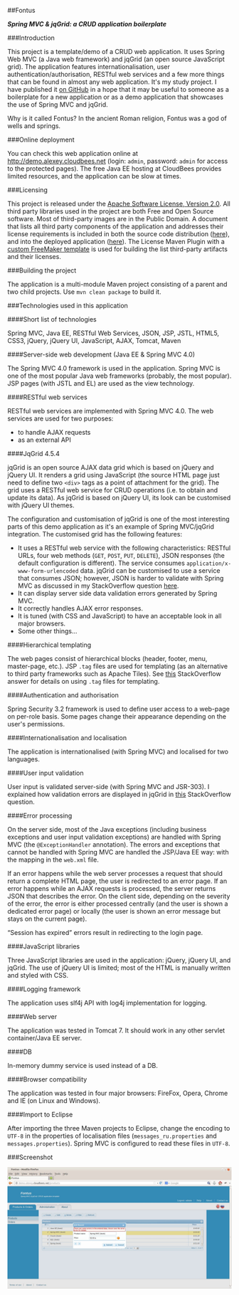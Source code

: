 ##Fontus

**_Spring MVC &amp; jqGrid: a CRUD application boilerplate_**

###Introduction

This project is a template/demo of a CRUD web application. It uses Spring Web MVC (a Java web framework) and jqGrid (an open source JavaScript grid). The application features internationalisation, user authentication/authorisation, RESTful web services and a few more things that can be found in almost any web application. It's my study project. I have published it [on GitHub](https://github.com/iexel/fontus) in a hope that it may be useful to someone as a boilerplate for a new application or as a demo application that showcases the use of Spring MVC and jqGrid.

Why is it called Fontus? In the ancient Roman religion, Fontus was a god of wells and springs.

###Online deployment

You can check this web application online at http://demo.alexey.cloudbees.net (login: `admin`, password: `admin` for access to the protected pages). The free Java EE hosting at CloudBees provides limited resources, and the application can be slow at times.

###Licensing

This project is released under the [Apache Software License, Version 2.0](https://github.com/iexel/fontus/blob/master/LICENSE). All third party libraries used in the project are both Free and Open Source software. Most of third-party images are in the Public Domain. A document that lists all third party components of the application and addresses their license requirements is included in both the source code distribution ([here](https://github.com/iexel/fontus/blob/master/third-party-licenses.md)), and into the deployed application ([here](http://demo.alexey.cloudbees.net/credit)). The License Maven Plugin with a [custom FreeMaker template](https://github.com/iexel/fontus/blob/master/license-maven-plugin-template.ftl) is used for building the list third-party artifacts and their licenses.

###Building the project

The application is a multi-module Maven project consisting of a parent and two child projects. Use `mvn clean package` to build it.

###Technologies used in this application

####Short list of technologies

Spring MVC, Java EE, RESTful Web Services, JSON, JSP, JSTL, HTML5, CSS3, jQuery, jQuery UI, JavaScript, AJAX, Tomcat, Maven

####Server-side web development (Java EE & Spring MVC 4.0)

The Spring MVC 4.0 framework is used in the application. Spring MVC is one of the most popular Java web frameworks (probably, the most popular). JSP pages (with JSTL and EL) are used as the view technology.

####RESTful web services

RESTful web services are implemented with Spring MVC 4.0. The web services are used for two purposes:
- to handle AJAX requests
- as an external API

####JqGrid 4.5.4

jqGrid is an open source AJAX data grid which is based on jQuery and jQuery UI. It renders a grid using JavaScript (the source HTML page just need to define two `<div>` tags as a point of attachment for the grid). The grid uses a RESTful web service  for CRUD operations (i.e. to obtain and update its data). As jqGrid is based on jQuery UI, its look can be customised with jQuery UI themes.

The configuration and customisation of jqGrid is one of the most interesting parts of this demo application as it's an example of Spring MVC/jqGrid integration. The customised grid has the following features:
- It uses a RESTful web service with the following characteristics: RESTful URLs, four web methods (`GET`, `POST`, `PUT`, `DELETE`), JSON responses (the default configuration is different). The service consumes  `application/x-www-form-urlencoded` data. jqGrid can be customised to use a service that consumes JSON; however, JSON is harder to validate with Spring MVC as discussed in my StackOverflow question [here](http://stackoverflow.com/q/21793584/2842067).
- It can display server side data validation errors generated by Spring MVC.
- It correctly handles AJAX error responses.
- It is tuned (with CSS and JavaScript) to have an acceptable look in all major browsers.
- Some other things...

####Hierarchical templating

The web pages consist of hierarchical blocks (header, footer, menu, master-page, etc.). JSP `.tag` files are used for templating (as an alternative to third party frameworks such as Apache Tiles). See [this](http://stackoverflow.com/a/3257426/2842067) StackOverflow answer for details on using `.tag` files for templating.

####Authentication and authorisation

Spring Security 3.2 framework is used to define user access to a web-page on per-role basis. Some pages change their appearance depending on the user's permissions.

####Internationalisation and localisation

The application is internationalised (with Spring MVC) and localised for two languages.

####User input validation

User input is validated server-side (with Spring MVC and JSR-303). I explained how validation errors are displayed in jqGrid in [this](http://stackoverflow.com/q/21808706/2842067) StackOverflow question.

####Error processing

On the server side, most of the Java exceptions (including business exceptions and user input validation exceptions) are handled with Spring MVC (the `@ExceptionHandler` annotation). The errors and exceptions that cannot be handled with Spring MVC are handled the JSP/Java EE way: with the mapping in the `web.xml` file.

If an error happens while the web server processes a request that should return a complete HTML page, the user is redirected to an error page. If an error happens while an AJAX requests is processed, the server returns JSON that describes the error. On the client side, depending on the severity of the error, the error is either processed centrally (and the user is shown a dedicated error page) or locally (the user is shown an error message but stays on the current page).

“Session has expired” errors result in redirecting to the login page.

####JavaScript libraries

Three JavaScript libraries are used in the application: jQuery, jQuery UI, and jqGrid. The use of jQuery UI is limited; most of the HTML is manually written and styled with CSS.

####Logging framework

The application uses slf4j API with log4j implementation for logging.

####Web server

The application was tested in Tomcat 7. It should work in any other servlet container/Java EE server.

####DB

In-memory dummy service is used instead of a DB.

####Browser compatibility

The application was tested in four major browsers: FireFox, Opera, Chrome and IE (on Linux and Windows).

####Import to Eclipse

After importing the three Maven projects to Eclipse, change the encoding to `UTF-8` in the properties of localisation files (`messages_ru.properties` and `messages.properties`). Spring MVC is configured to read these files in `UTF-8`.

###Screenshot

![alt text](screenshot.jpeg "Screenshot")
